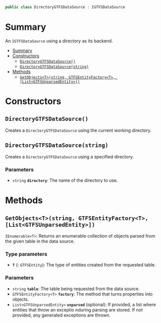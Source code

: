 ```csharp
public class DirectoryGTFSDataSource : IGTFSDataSource
```

# Summary
An `IGTFSDataSource` using a directory as its backend.

- [Summary](#summary)
- [Constructors](#constructors)
  - [`DirectoryGTFSDataSource()`](#directorygtfsdatasource)
  - [`DirectoryGTFSDataSource(string)`](#directorygtfsdatasourcestring)
- [Methods](#methods)
  - [`GetObjects<T>(string, GTFSEntityFactory<T>, [List<GTFSUnparsedEntity>])`](#getobjectststring-gtfsentityfactoryt-listgtfsunparsedentity)



# Constructors


## `DirectoryGTFSDataSource()`
Creates a `DirectoryGTFSDataSource` using the current working directory.


## `DirectoryGTFSDataSource(string)`
Creates a `DirectoryGTFSDataSource` using a specified directory.

### Parameters
* `string` **`directory`**: The name of the directory to use.



# Methods


## `GetObjects<T>(string, GTFSEntityFactory<T>, [List<GTFSUnparsedEntity>])`
`IEnumerable<T>`: Returns an enumerable collection of objects parsed from the given table in the data source.

### Type parameters
* **`T`** (: `GTFSEntity`): The type of entities created from the requested table.

### Parameters
* `string` **`table`**: The table being requested from the data source.
* `GTFSEntityFactory<T>` **`factory`**: The method that turns properties into objects.
* `List<GTFSUnparsedEntity>` **`unparsed`** (optional): If provided, a list where entities that throw an exceptio nduring parsing are stored. If not provided, any generated exceptions are thrown.